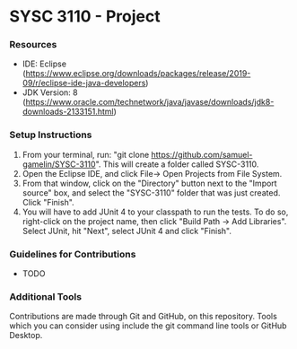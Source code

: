 # SYSC 3110 - Project 

### Resources
- IDE: Eclipse (https://www.eclipse.org/downloads/packages/release/2019-09/r/eclipse-ide-java-developers)
- JDK Version: 8 (https://www.oracle.com/technetwork/java/javase/downloads/jdk8-downloads-2133151.html)

### Setup Instructions
1. From your terminal, run: "git clone https://github.com/samuel-gamelin/SYSC-3110". This will create a folder called SYSC-3110.
2. Open the Eclipse IDE, and click File-> Open Projects from File System.
3. From that window, click on the "Directory" button next to the "Import source" box, and select the "SYSC-3110" folder that was just created. Click "Finish".
4. You will have to add JUnit 4 to your classpath to run the tests. To do so, right-click on the project name, then click "Build Path -> Add Libraries". Select JUnit, hit "Next", select JUnit 4 and click "Finish".

### Guidelines for Contributions
- TODO

### Additional Tools
Contributions are made through Git and GitHub, on this repository. Tools which you can consider using include the git command line tools or GitHub Desktop. 
